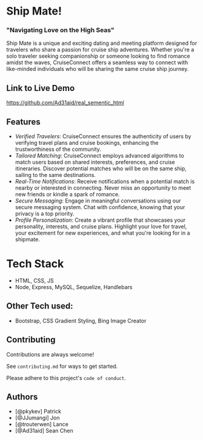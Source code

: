 # Ship Mate!

### "Navigating Love on the High Seas"

Ship Mate is a unique and exciting dating and meeting platform designed for travelers who share a passion for cruise ship adventures. Whether you're a solo traveler seeking companionship or someone looking to find romance amidst the waves, CruiseConnect offers a seamless way to connect with like-minded individuals who will be sharing the same cruise ship journey.

## Link to Live Demo

https://github.com/Ad31aid/real_sementic_html

## Features

- _Verified Travelers_: CruiseConnect ensures the authenticity of users by verifying travel plans and cruise bookings, enhancing the trustworthiness of the community.
- _Tailored Matching_: CruiseConnect employs advanced algorithms to match users based on shared interests, preferences, and cruise itineraries. Discover potential matches who will be on the same ship, sailing to the same destinations.
- _Real-Time Notifications_: Receive notifications when a potential match is nearby or interested in connecting. Never miss an opportunity to meet new friends or kindle a spark of romance.
- _Secure Messaging_: Engage in meaningful conversations using our secure messaging system. Chat with confidence, knowing that your privacy is a top priority.
- _Profile Personalization_: Create a vibrant profile that showcases your personality, interests, and cruise plans. Highlight your love for travel, your excitement for new experiences, and what you're looking for in a shipmate.

# Tech Stack

- HTML, CSS, JS
- Node, Express, MySQL, Sequelize, Handlebars

## Other Tech used:

- Bootstrap, CSS Gradient Styling, Bing Image Creator

## Contributing

Contributions are always welcome!

See `contributing.md` for ways to get started.

Please adhere to this project's `code of conduct`.

## Authors

- [@pkykev] Patrick
- [@JJumangi] Jon
- [@trouterwen] Lance
- [@Ad31aid] Sean Chen
